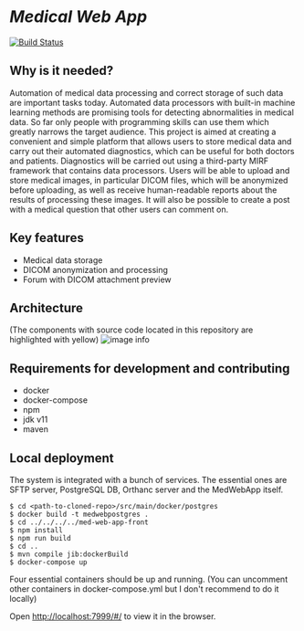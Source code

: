
# _Medical Web App_

[![Build Status](https://travis-ci.com/alexeevna/Medical-Web-App.svg?branch=master)](https://travis-ci.com/alexeevna/Medical-Web-App)

## Why is it needed?

Automation of medical data processing and correct storage of such data are important tasks today. Automated data processors with built-in machine learning methods are promising tools for detecting abnormalities in medical data. So far only people with programming skills can use them which greatly narrows the target audience. This project is aimed at creating a convenient and simple platform that allows users to store medical data and carry out their automated diagnostics, which can be useful for both doctors and patients. Diagnostics will be carried out using a third-party MIRF framework that contains data processors. Users will be able to upload and store medical images, in particular DICOM files, which will be anonymized before uploading, as well as receive human-readable reports about the results of processing these images. It will also be possible to create a post with a medical question that other users can comment on.

## Key features

- Medical data storage
- DICOM anonymization and processing
- Forum with DICOM attachment preview

## Architecture
(The components with source code located in this repository are highlighted with yellow)
![image info](architecture1.png)

## Requirements for development and contributing
- docker
- docker-compose
- npm
- jdk v11
- maven

## Local deployment

The system is integrated with a bunch of services. The essential ones are SFTP server, PostgreSQL DB, Orthanc server and the MedWebApp itself.

    $ cd <path-to-cloned-repo>/src/main/docker/postgres
    $ docker build -t medwebpostgres .
    $ cd ../../../../med-web-app-front
    $ npm install
    $ npm run build
    $ cd ..
    $ mvn compile jib:dockerBuild
    $ docker-compose up
Four essential containers should be up and running. (You can uncomment other containers in docker-compose.yml but I don't recommend to do it locally)

Open [http://localhost:7999/#/](http://localhost:7999/#/) to view it in the browser.




